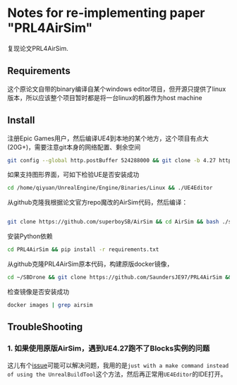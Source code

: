 # Notes for re-implementing paper "PRL4AirSim"

复现论文PRL4AirSim.

## Requirements
这个原论文自带的binary编译自某个windows editor项目，但开源只提供了linux版本，所以应该整个项目暂时都是将一台linux的机器作为host machine

## Install
注册Epic Games用户，然后编译UE4到本地的某个地方，这个项目有点大(20G+)，需要注意git本身的网络配置、剩余空间
```sh
git config --global http.postBuffer 524288000 && git clone -b 4.27 https://github.com/EpicGames/UnrealEngine && cd UnrealEngine && bash ./Setup.sh && bash ./GenerateProjectFiles.sh && make
```
如果支持图形界面，可如下检验UE是否安装成功
```sh
cd /home/qiyuan/UnrealEngine/Engine/Binaries/Linux && ./UE4Editor
```
从github克隆我根据论文官方repo魔改的AirSim代码，然后编译：
```sh

git clone https://github.com/superboySB/AirSim && cd AirSim && bash ./setup.sh && bash ./build.sh
```
安装Python依赖
```sh
cd PRL4AirSim && pip install -r requirements.txt
```





从github克隆PRL4AirSim原本代码，构建原版docker镜像，
```sh
cd ~/SBDrone && git clone https://github.com/SaundersJE97/PRL4AirSim && cd PRL4Airsim/docker && python build_airsim_image.py --base_image=nvidia/cudagl:10.0-devel-ubuntu18.04 --target_image=airsim_binary:10.0-devel-ubuntu18.04
```
检查镜像是否安装成功
```sh
docker images | grep airsim
```


## TroubleShooting
### 1. 如果使用原版AirSim，遇到UE4.27跑不了Blocks实例的问题
这儿有个[issue](https://github.com/microsoft/AirSim/issues/4535)可能可以解决问题，我用的是`just with a make command instead of using the UnrealBuildTool`这个方法，然后再正常用`UE4Editor`的IDE打开。